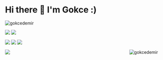 
# Hi there 👋 I'm Gokce :)
<p align="left"> <img src="https://komarev.com/ghpvc/?username=gokcedemir" alt="gokcedemir" /> </p>

[![](https://img.shields.io/twitter/follow/kafayakoydum?style=social)](https://www.twitter.com/kafayakoydum)
[![](https://img.shields.io/github/followers/gokcedemir?style=social)](https://www.github.com/gokcedemir)


[![](https://img.shields.io/badge/twitter-%231DA1F2.svg?&style=for-the-badge&logo=twitter&logoColor=white)](https://www.twitter.com/kafayakoydum)
[![](https://img.shields.io/badge/linkedin-%230077B5.svg?&style=for-the-badge&logo=linkedin&logoColor=white)](https://www.linkedin.com/in/gokce-demir-b8563210a/)
[![](https://img.shields.io/badge/medium-%2312100E.svg?&style=for-the-badge&logo=medium&logoColor=white)](https://www.mshowto.org/author/gokcedemir)

<img align='left' src="https://github-readme-stats.vercel.app/api?username=gokcedemir&show_icons=true">

<p align="right"> <img src="https://github-readme-stats.vercel.app/api/top-langs/?username=gokcedemir" alt="gokcedemir" /> </p>

                       
<!--
**gokcedemir/gokcedemir** is a ✨ _special_ ✨ repository because its `README.md` (this file) appears on your GitHub profile.

Here are some ideas to get you started:

- 🔭 I’m currently working on ...
- 🌱 I’m currently learning ...
- 👯 I’m looking to collaborate on ...
- 🤔 I’m looking for help with ...
- 💬 Ask me about ...
- 📫 How to reach me: ...
- 😄 Pronouns: ...
- ⚡ Fun fact: ...
-->
